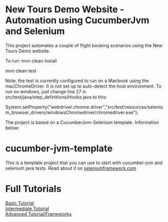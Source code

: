 New Tours Demo Website - Automation using CucumberJvm and Selenium
==================================================================

This project automates a couple of flight booking scenarios using the New Tours Demo website.

To run:
mvn clean install

mvn clean test

Note: the test is currently configured to run on a Macbook using the macChromeDriver.  It is not set up to auto-detect the host environment.  To run on windows, just change line 27 in src/test/java/step_definitions/Hooks.java to this:

System.setProperty("webdriver.chrome.driver","src/test/resources/selenium_browser_drivers/windowsChromedriver/chromedriver.exe");



The project is based on a CucumberJvm-Selenium template.  Information below:
  
cucumber-jvm-template
=====================

This is a template project that you can use to start with cucumber-jvm and selenium java tests. Read about it on [seleniumframework.com](http://www.seleniumframework.com/cucumber-jvm-3/cucumber-jvm-and-selenium/)

# Full Tutorials

[Basic Tutorial](http://www.seleniumframework.com/cucumber-jvm-3/cucumber-jvm-and-selenium/)  
[Intermediate Tutorial](http://www.seleniumframework.com/cucumber-jvm-3/parameterize-browser/)  
[Advanced Tutorial/Frameworks](http://www.seleniumframework.com/cucumber-jvm-3/what-are-frameworks/)

